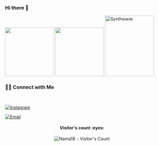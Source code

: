 ### Hi there 👋

<!--
**Nama18/Nama18** is a ✨ _special_ ✨ repository because its `README.md` (this file) appears on your GitHub profile.

Here are some ideas to get you started:

- 🔭 I’m currently working on ...
- 🌱 I’m currently learning ...
- 👯 I’m looking to collaborate on ...
- 🤔 I’m looking for help with ...
- 💬 Ask me about ...
- 📫 How to reach me: ...
- 😄 Pronouns: ...
- ⚡ Fun fact: ...
-->
<p>
  <a href="https://github.com/Nama18/"><img src="https://github-readme-stats.vercel.app/api?username=Nama18&count_private=true&theme=algolia&show_icons=true" height="160" /></a>
  <a href="https://github.com/Nama18/"><img src="https://github-readme-stats.vercel.app/api/top-langs/?username=Nama18&count_private=true&theme=algolia&layout=compact" height="160" /></a>
  <img src="https://thumbs.gfycat.com/FocusedFlawlessKronosaurus.webp" alt="Synthwave" frameborder='0' scrolling='no' allowfullscreen width='160' height='199'>
</p>






<h3> 🤝🏻 Connect with Me </h3>

<br>


<p align="center">

<a href="https://www.instagram.com/nathanael1803/"><img alt="Instagram" src="https://img.shields.io/badge/Instagram-nathanael1803-black?style=flat-square&logo=instagram"></a>

<a href="mailto:nathanelmario@gmail.com"><img alt="Email" src="https://img.shields.io/badge/Email-nathanelmario@gmail.com-blue?style=flat-square&logo=gmail"></a>

</p>


<h4 align="center">Visitor's count :eyes:</h4>

<p align="center"><img src="https://profile-counter.glitch.me/{Nama18}/count.svg" alt="Nama18 :: Visitor's Count" /></p>


